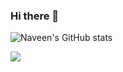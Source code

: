 ### Hi there 👋

<!--
**naveenbadhan27/naveenbadhan27** is a ✨ _special_ ✨ repository because its `README.md` (this file) appears on your GitHub profile.

Here are some ideas to get you started:

- 🔭 I’m currently working on ...
- 🌱 I’m currently learning ...
- 👯 I’m looking to collaborate on ...
- 🤔 I’m looking for help with ...
- 💬 Ask me about ...
- 📫 How to reach me: ...
- 😄 Pronouns: ...
- ⚡ Fun fact: ...
-->





![Naveen's GitHub stats](https://github-readme-stats.vercel.app/api?username=naveenbadhan27&show_icons=true&theme=radical)

<img align="center" src="https://github-readme-stats.vercel.app/api/top-langs/?username=naveenbadhan27&langs_count=3&hide_title=true&hide_border=true&theme=radical" />

